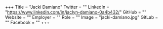 +++
Title = "Jacki Damiano"
Twitter = ""
LinkedIn = "https://www.linkedin.com/in/jaclyn-damiano-0a4b432/"
GitHub = ""
Website = ""
Employer = ""
Role = ""
Image = "jacki-damiano.jpg"
GitLab = ""
Facebook = ""
+++

